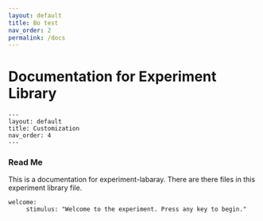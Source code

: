 ```yaml
---
layout: default
title: Bo test
nav_order: 2
permalink: /docs
---
```

# Documentation for Experiment Library

```
---
layout: default
title: Customization
nav_order: 4
---
```
### Read Me
This is a documentation for experiment-labaray. There are there files in this experiment library file.
```
welcome:
     stimulus: "Welcome to the experiment. Press any key to begin."
```
<!--stackedit_data:
eyJoaXN0b3J5IjpbMTU4MTQ2Mzk4NiwtMTA1OTQzNzU3MywyOT
Y2NTI0NzMsMTc4ODc5NTQ3NSwtMTk2MDcyNDM0NCwxNzg2MDU4
NTUzXX0=
-->
